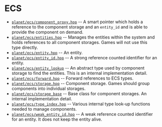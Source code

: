 # ECS

* [`planet/ecs/component_proxy.hpp`](./component_proxy.hpp) -- A smart pointer which holds a reference to the component storage and an `entity_id` and is able to provide the component on demand.
* [`planet/ecs/entities.hpp`](./entities.hpp) -- Manages the entities within the system and holds references to all component storages. Games will not use this type directly.
* [`planet/ecs/entity.hpp`](./entity.hpp) -- An entity.
* [`planet/ecs/entity_id.hpp`](./entity_id.hpp) -- A strong reference counted identifier for an entity.
* [`planet/ecs/entity_lookup`](./entity_lookup.hpp) -- An abstract type used by component storage to find the entities. This is an internal implementation detail.
* [`planet/ecs/forward.hpp`](./forward.hpp) -- Forward references to ECS types.
* [`planet/ecs/storage.hpp`](./storage.hpp) -- Component storage. Games should group components into individual storages.
* [`planet/ecs/storage_base`](./storage_base.hpp) -- Base class for component storages. An internal implementation detail.
* [`planet/ecs/type_index.hpp`](./type_index.hpp) -- Various internal type look-up functions needed to manage components.
* [`planet/ecs/weak_entity_id.hpp`](./weak_entity_id.hpp) -- A weak reference counted identifier for an entity. It does not keep the entity alive.
